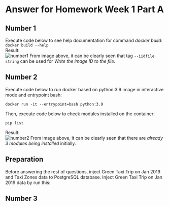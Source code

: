 # Answer for Homework Week 1 Part A

## Number 1
Execute code below to see help documentation for command _docker build_: <br>
```docker build --help``` <br>
Result: <br>
![number1](https://user-images.githubusercontent.com/99194827/214724884-9f6e5e99-a66e-4f54-bce8-631647372dd5.png)
From image above, it can be clearly seen that tag ```--iidfile string``` can be used for _Write the image ID to the file_. <br>

## Number 2
Execute code below to run docker based on python:3.9 image in interactive mode and entrypoint bash: <br>
```
docker run -it --entrypoint=bash python:3.9
```
Then, execute code below to check modules installed on the container: <br>
```
pip list
```
Result: <br>
![number2](https://user-images.githubusercontent.com/99194827/214727087-0cf22a1a-35d4-483a-8ede-729ae2d3fd56.png)
From image above, it can be clearly seen that there are _already 3 modules being installed_ initially.

## Preparation
Before answering the rest of questions, inject Green Taxi Trip on Jan 2019 and Taxi Zones data to PostgreSQL database. Inject Green Taxi Trip on Jan 2019 data by run this:


## Number 3
